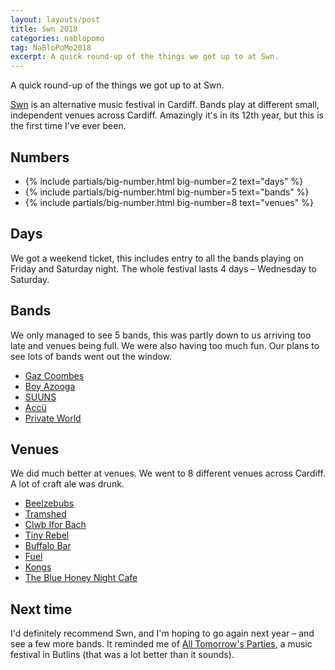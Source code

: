 ```yaml
---
layout: layouts/post
title: Swn 2018
categories: nablopomo
tag: NaBloPoMo2018
excerpt: A quick round-up of the things we got up to at Swn.
---
```


<p class="lede">A quick round-up of the things we got up to at Swn.</p>

[Swn](http://swnfest.com/) is an alternative music festival in Cardiff. Bands play at different small, independent venues across Cardiff. Amazingly it's in its 12th year, but this is the first time I've ever been.

## Numbers
<ul class="list-inline">
  <li class="margin-right--m list-inline__item">
    {%
      include partials/big-number.html
      big-number=2
      text="days"
    %}
  </li>
  <li class="margin-right--m list-inline__item">
    {%
      include partials/big-number.html
      big-number=5
      text="bands"
    %}
  </li>
  <li class="list-inline__item">
    {%
      include partials/big-number.html
      big-number=8
      text="venues"
    %}
  </li>
</ul>

## Days

We got a weekend ticket, this includes entry to all the bands playing on Friday and Saturday night. The whole festival lasts 4 days – Wednesday to Saturday.


## Bands

We only managed to see 5 bands, this was partly down to us arriving too late and venues being full. We were also having too much fun. Our plans to see lots of bands went out the window.

- [Gaz Coombes](https://www.gazcoombes.com/)
- [Boy Azooga](https://www.boyazooga.co.uk/)
- [SUUNS](http://www.suuns.net/)
- [Accü](https://accu.bandcamp.com/)
- [Private World](https://twitter.com/privateworld20)

## Venues

We did much better at venues. We went to 8 different venues across Cardiff. A lot of craft ale was drunk.
- [Beelzebubs](https://www.craftydevilbrewing.co.uk/)
- [Tramshed](http://tramshedcardiff.com/)
- [Clwb Ifor Bach](https://clwb.net/)
- [Tiny Rebel](https://www.tinyrebel.co.uk/bars/cardiff/)
- [Buffalo Bar](https://buffalocardiff.co.uk/)
- [Fuel](http://www.fuelrockclub.com)
- [Kongs](https://www.kongsbars.com/)
- [The Blue Honey Night Cafe](http://gourmetgorro.blogspot.com/2017/11/the-blue-honey-night-cafe-cardiff-review.html)

## Next time

I'd definitely recommend Swn, and I'm hoping to go again next year – and see a few more bands. It reminded me of [All Tomorrow's Parties](https://www.atpfestival.com/events), a music festival in Butlins (that was a lot better than it sounds).
